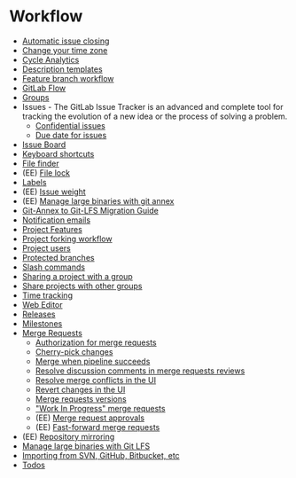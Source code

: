 # Workflow

- [Automatic issue closing](../user/project/issues/automatic_issue_closing.md)
- [Change your time zone](timezone.md)
- [Cycle Analytics](../user/project/cycle_analytics.md)
- [Description templates](../user/project/description_templates.md)
- [Feature branch workflow](workflow.md)
- [GitLab Flow](gitlab_flow.md)
- [Groups](groups.md)
- Issues - The GitLab Issue Tracker is an advanced and complete tool for
  tracking the evolution of a new idea or the process of solving a problem.
  - [Confidential issues](../user/project/issues/confidential_issues.md)
  - [Due date for issues](../user/project/issues/due_dates.md)
- [Issue Board](../user/project/issue_board.md)
- [Keyboard shortcuts](shortcuts.md)
- [File finder](file_finder.md)
- (EE) [File lock](../user/project/file_lock.md)
- [Labels](../user/project/labels.md)
- (EE) [Issue weight](issue_weight.md)
- (EE) [Manage large binaries with git annex](git_annex.md)
- [Git-Annex to Git-LFS Migration Guide](lfs/migrate_from_git_annex_to_git_lfs.html)
- [Notification emails](notifications.md)
- [Project Features](project_features.md)
- [Project forking workflow](forking_workflow.md)
- [Project users](add-user/add-user.md)
- [Protected branches](../user/project/protected_branches.md)
- [Slash commands](../user/project/slash_commands.md)
- [Sharing a project with a group](share_with_group.md)
- [Share projects with other groups](share_projects_with_other_groups.md)
- [Time tracking](time_tracking.md)
- [Web Editor](../user/project/repository/web_editor.md)
- [Releases](releases.md)
- [Milestones](milestones.md)
- [Merge Requests](../user/project/merge_requests/index.md)
  - [Authorization for merge requests](../user/project/merge_requests/authorization_for_merge_requests.md)
  - [Cherry-pick changes](../user/project/merge_requests/cherry_pick_changes.md)
  - [Merge when pipeline succeeds](../user/project/merge_requests/merge_when_pipeline_succeeds.md)
  - [Resolve discussion comments in merge requests reviews](../user/project/merge_requests/merge_request_discussion_resolution.md)
  - [Resolve merge conflicts in the UI](../user/project/merge_requests/resolve_conflicts.md)
  - [Revert changes in the UI](../user/project/merge_requests/revert_changes.md)
  - [Merge requests versions](../user/project/merge_requests/versions.md)
  - ["Work In Progress" merge requests](../user/project/merge_requests/work_in_progress_merge_requests.md)
  - (EE) [Merge request approvals](../user/project/merge_requests/merge_request_approvals.md)
  - (EE) [Fast-forward merge requests](../user/project/merge_requests/fast_forward_merge.md)
- (EE) [Repository mirroring](repository_mirroring.md)
- [Manage large binaries with Git LFS](lfs/manage_large_binaries_with_git_lfs.md)
- [Importing from SVN, GitHub, Bitbucket, etc](importing/README.md)
- [Todos](todos.md)
